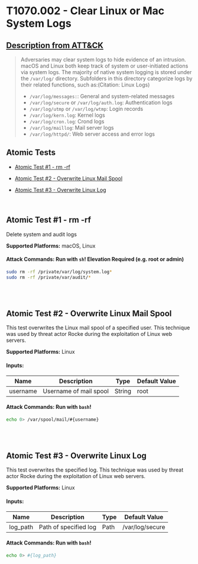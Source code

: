 # T1070.002 - Clear Linux or Mac System Logs
## [Description from ATT&CK](https://attack.mitre.org/wiki/Technique/T1070.002)
<blockquote>Adversaries may clear system logs to hide evidence of an intrusion. macOS and Linux both keep track of system or user-initiated actions via system logs. The majority of native system logging is stored under the <code>/var/log/</code> directory. Subfolders in this directory categorize logs by their related functions, such as:(Citation: Linux Logs)

* <code>/var/log/messages:</code>: General and system-related messages
* <code>/var/log/secure</code> or <code>/var/log/auth.log</code>: Authentication logs
* <code>/var/log/utmp</code> or <code>/var/log/wtmp</code>: Login records
* <code>/var/log/kern.log</code>: Kernel logs
* <code>/var/log/cron.log</code>: Crond logs
* <code>/var/log/maillog</code>: Mail server logs
* <code>/var/log/httpd/</code>: Web server access and error logs
</blockquote>

## Atomic Tests

- [Atomic Test #1 - rm -rf](#atomic-test-1---rm--rf)

- [Atomic Test #2 - Overwrite Linux Mail Spool](#atomic-test-2---overwrite-linux-mail-spool)

- [Atomic Test #3 - Overwrite Linux Log](#atomic-test-3---overwrite-linux-log)


<br/>

## Atomic Test #1 - rm -rf
Delete system and audit logs

**Supported Platforms:** macOS, Linux





#### Attack Commands: Run with `sh`!  Elevation Required (e.g. root or admin) 


```sh
sudo rm -rf /private/var/log/system.log*
sudo rm -rf /private/var/audit/*
```






<br/>
<br/>

## Atomic Test #2 - Overwrite Linux Mail Spool
This test overwrites the Linux mail spool of a specified user. This technique was used by threat actor Rocke during the exploitation of Linux web servers.

**Supported Platforms:** Linux




#### Inputs:
| Name | Description | Type | Default Value | 
|------|-------------|------|---------------|
| username | Username of mail spool | String | root|


#### Attack Commands: Run with `bash`! 


```bash
echo 0> /var/spool/mail/#{username}
```






<br/>
<br/>

## Atomic Test #3 - Overwrite Linux Log
This test overwrites the specified log. This technique was used by threat actor Rocke during the exploitation of Linux web servers.

**Supported Platforms:** Linux




#### Inputs:
| Name | Description | Type | Default Value | 
|------|-------------|------|---------------|
| log_path | Path of specified log | Path | /var/log/secure|


#### Attack Commands: Run with `bash`! 


```bash
echo 0> #{log_path}
```






<br/>
